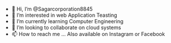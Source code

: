 - 👋 Hi, I’m @Sagarcorporation8845
- 👀 I’m interested in web Application Teasting
- 🌱 I’m currently learning Computer Engineering 
- 💞️ I’m looking to collaborate on cloud systems 
- 📫 How to reach me ...
     Also available on Instagram or Facebook 

<!---
Sagarcorporation8845/Sagarcorporation8845 is a ✨ special ✨ repository because its `README.md` (this file) appears on your GitHub profile.
You can click the Preview link to take a look at your changes.
--->
